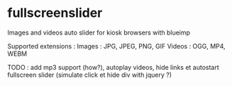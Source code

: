 # fullscreenslider
Images and videos auto slider for kiosk browsers with blueimp

Supported extensions : 
  Images : JPG, JPEG, PNG, GIF
  Videos : OGG, MP4, WEBM

TODO : add mp3 support (how?), autoplay videos, hide links et autostart fullscreen slider (simulate click et hide div with jquery ?)
